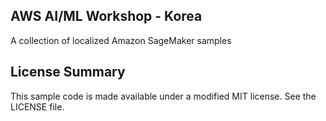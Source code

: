 ## AWS AI/ML Workshop - Korea

A collection of localized Amazon SageMaker samples

## License Summary

This sample code is made available under a modified MIT license. See the LICENSE file.
